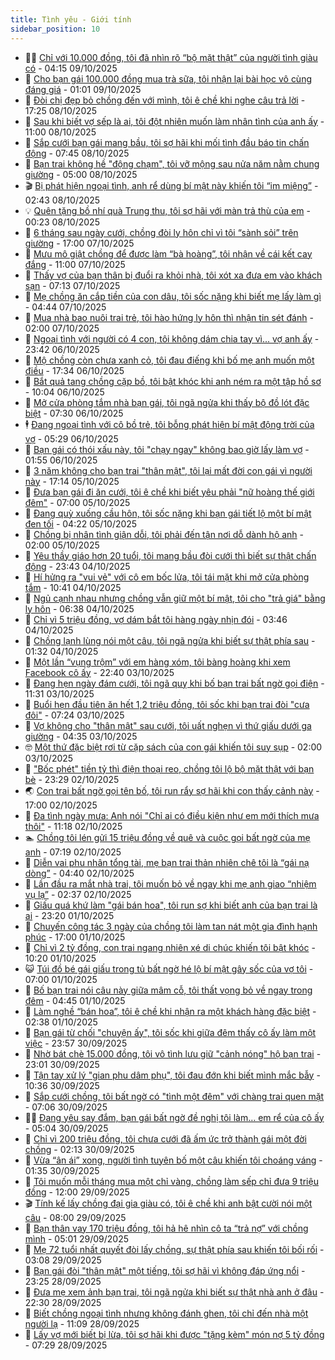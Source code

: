 ```yaml
---
title: Tình yêu - Giới tính
sidebar_position: 10
---
```


<!-- dantri-tinh-yeu-gioi-tinh:START -->
- 👨‍🏫 [Chỉ với 10.000 đồng, tôi đã nhìn rõ “bộ mặt thật” của người tình giàu có](https://dantri.com.vn/tinh-yeu-gioi-tinh/chi-voi-10000-dong-toi-da-nhin-ro-bo-mat-that-cua-nguoi-tinh-giau-co-20251009110147588.htm) - 04:15 09/10/2025
- 🦣 [Cho bạn gái 100.000 đồng mua trà sữa, tôi nhận lại bài học vô cùng đáng giá](https://dantri.com.vn/tinh-yeu-gioi-tinh/cho-ban-gai-100000-dong-mua-tra-sua-toi-nhan-lai-bai-hoc-vo-cung-dang-gia-20251008203207512.htm) - 01:01 09/10/2025
- 🔭 [Đòi chị đẹp bỏ chồng đến với mình, tôi ê chề khi nghe câu trả lời](https://dantri.com.vn/tinh-yeu-gioi-tinh/doi-chi-dep-bo-chong-den-voi-minh-toi-e-che-khi-nghe-cau-tra-loi-20251009001914225.htm) - 17:25 08/10/2025
- 🧐 [Sau khi biết vợ sếp là ai, tôi đột nhiên muốn làm nhân tình của anh ấy](https://dantri.com.vn/tinh-yeu-gioi-tinh/sau-khi-biet-vo-sep-la-ai-toi-dot-nhien-muon-lam-nhan-tinh-cua-anh-ay-20251008142101082.htm) - 11:00 08/10/2025
- 🫶 [Sắp cưới bạn gái mang bầu, tôi sợ hãi khi mối tình đầu báo tin chấn động](https://dantri.com.vn/tinh-yeu-gioi-tinh/sap-cuoi-ban-gai-mang-bau-toi-so-hai-khi-moi-tinh-dau-bao-tin-chan-dong-20251008143223443.htm) - 07:45 08/10/2025
- 💃 [Bạn trai không hề &quot;động chạm&quot;, tôi vỡ mộng sau nửa năm nằm chung giường](https://dantri.com.vn/tinh-yeu-gioi-tinh/ban-trai-khong-he-dong-cham-toi-vo-mong-sau-nua-nam-nam-chung-giuong-20251008104716006.htm) - 05:00 08/10/2025
- 🎬 [Bị phát hiện ngoại tình, anh rể dùng bí mật này khiến tôi “im miệng”](https://dantri.com.vn/tinh-yeu-gioi-tinh/bi-phat-hien-ngoai-tinh-anh-re-dung-bi-mat-nay-khien-toi-im-mieng-20251008074504129.htm) - 02:43 08/10/2025
- 💡 [Quên tặng bồ nhí quà Trung thu, tôi sợ hãi với màn trả thù của em](https://dantri.com.vn/tinh-yeu-gioi-tinh/quen-tang-bo-nhi-qua-trung-thu-toi-so-hai-voi-man-tra-thu-cua-em-20251008072255952.htm) - 00:23 08/10/2025
- 🙉 [6 tháng sau ngày cưới, chồng đòi ly hôn chỉ vì tôi “sành sỏi” trên giường](https://dantri.com.vn/tinh-yeu-gioi-tinh/6-thang-sau-ngay-cuoi-chong-doi-ly-hon-chi-vi-toi-sanh-soi-tren-giuong-20251007205818145.htm) - 17:00 07/10/2025
- 🚦 [Mưu mô giật chồng để được làm “bà hoàng”, tôi nhận về cái kết cay đắng](https://dantri.com.vn/tinh-yeu-gioi-tinh/muu-mo-giat-chong-de-duoc-lam-ba-hoang-toi-nhan-ve-cai-ket-cay-dang-20251007113842492.htm) - 11:00 07/10/2025
- 🥸 [Thấy vợ của bạn thân bị đuổi ra khỏi nhà, tôi xót xa đưa em vào khách sạn](https://dantri.com.vn/tinh-yeu-gioi-tinh/thay-vo-cua-ban-than-bi-duoi-ra-khoi-nha-toi-xot-xa-dua-em-vao-khach-san-20251007083152015.htm) - 07:13 07/10/2025
- 🤡 [Mẹ chồng ăn cắp tiền của con dâu, tôi sốc nặng khi biết mẹ lấy làm gì](https://dantri.com.vn/tinh-yeu-gioi-tinh/me-chong-an-cap-tien-cua-con-dau-toi-soc-nang-khi-biet-me-lay-lam-gi-20251007013136045.htm) - 04:44 07/10/2025
- 🦩 [Mua nhà bao nuôi trai trẻ, tôi hào hứng ly hôn thì nhận tin sét đánh](https://dantri.com.vn/tinh-yeu-gioi-tinh/mua-nha-bao-nuoi-trai-tre-toi-hao-hung-ly-hon-thi-nhan-tin-set-danh-20251006174054456.htm) - 02:00 07/10/2025
- 🤡 [Ngoại tình với người có 4 con, tôi không dám chia tay vì... vợ anh ấy](https://dantri.com.vn/tinh-yeu-gioi-tinh/ngoai-tinh-voi-nguoi-co-4-con-toi-khong-dam-chia-tay-vi-vo-anh-ay-20251007005120413.htm) - 23:42 06/10/2025
- 🌊 [Mộ chồng còn chưa xanh cỏ, tôi đau điếng khi bố mẹ anh muốn một điều](https://dantri.com.vn/tinh-yeu-gioi-tinh/mo-chong-con-chua-xanh-co-toi-dau-dieng-khi-bo-me-anh-muon-mot-dieu-20251007002941795.htm) - 17:34 06/10/2025
- 🐘 [Bắt quả tang chồng cặp bồ, tôi bật khóc khi anh ném ra một tập hồ sơ](https://dantri.com.vn/tinh-yeu-gioi-tinh/bat-qua-tang-chong-cap-bo-toi-bat-khoc-khi-anh-nem-ra-mot-tap-ho-so-20251006164940530.htm) - 10:04 06/10/2025
- 🚀 [Mở cửa phòng tắm nhà bạn gái, tôi ngã ngửa khi thấy bộ đồ lót đặc biệt](https://dantri.com.vn/tinh-yeu-gioi-tinh/mo-cua-phong-tam-nha-ban-gai-toi-nga-ngua-khi-thay-bo-do-lot-dac-biet-20251006142116283.htm) - 07:30 06/10/2025
- 🕴 [Đang ngoại tình với cô bồ trẻ, tôi bỗng phát hiện bí mật động trời của vợ](https://dantri.com.vn/tinh-yeu-gioi-tinh/dang-ngoai-tinh-voi-co-bo-tre-toi-bong-phat-hien-bi-mat-dong-troi-cua-vo-20251006122935494.htm) - 05:29 06/10/2025
- 🚀 [Bạn gái có thói xấu này, tôi &quot;chạy ngay&quot; không bao giờ lấy làm vợ](https://dantri.com.vn/tinh-yeu-gioi-tinh/ban-gai-co-thoi-xau-nay-toi-chay-ngay-khong-bao-gio-lay-lam-vo-20251003004711915.htm) - 01:55 06/10/2025
- 👺 [3 năm không cho bạn trai &quot;thân mật&quot;, tôi lại mất đời con gái vì người này](https://dantri.com.vn/tinh-yeu-gioi-tinh/3-nam-khong-cho-ban-trai-than-mat-toi-lai-mat-doi-con-gai-vi-nguoi-nay-20251006001421595.htm) - 17:14 05/10/2025
- 💄 [Đưa bạn gái đi ăn cưới, tôi ê chề khi biết yêu phải &quot;nữ hoàng thế giới đêm&quot;](https://dantri.com.vn/tinh-yeu-gioi-tinh/dua-ban-gai-di-an-cuoi-toi-e-che-khi-biet-yeu-phai-nu-hoang-the-gioi-dem-20251005133527200.htm) - 07:00 05/10/2025
- 🌊 [Đang quỳ xuống cầu hôn, tôi sốc nặng khi bạn gái tiết lộ một bí mật đen tối](https://dantri.com.vn/tinh-yeu-gioi-tinh/dang-quy-xuong-cau-hon-toi-soc-nang-khi-ban-gai-tiet-lo-mot-bi-mat-den-toi-20251005085841545.htm) - 04:22 05/10/2025
- 🚦 [Chồng bị nhân tình giận dỗi, tôi phải đến tận nơi dỗ dành hộ anh](https://dantri.com.vn/tinh-yeu-gioi-tinh/chong-bi-nhan-tinh-gian-doi-toi-phai-den-tan-noi-do-danh-ho-anh-20251005082908739.htm) - 02:00 05/10/2025
- 👹 [Yêu thầy giáo hơn 20 tuổi, tôi mang bầu đòi cưới thì biết sự thật chấn động](https://dantri.com.vn/tinh-yeu-gioi-tinh/yeu-thay-giao-hon-20-tuoi-toi-mang-bau-doi-cuoi-thi-biet-su-that-chan-dong-20251004233240985.htm) - 23:43 04/10/2025
- 🚀 [Hí hửng ra &quot;vui vẻ&quot; với cô em bốc lửa, tôi tái mặt khi mở cửa phòng tắm](https://dantri.com.vn/tinh-yeu-gioi-tinh/hi-hung-ra-vui-ve-voi-co-em-boc-lua-toi-tai-mat-khi-mo-cua-phong-tam-20251004131420377.htm) - 10:41 04/10/2025
- 🌁 [Ngủ cạnh nhau nhưng chồng vẫn giữ một bí mật, tôi cho &quot;trả giá&quot; bằng ly hôn](https://dantri.com.vn/tinh-yeu-gioi-tinh/ngu-canh-nhau-nhung-chong-van-giu-mot-bi-mat-toi-cho-tra-gia-bang-ly-hon-20251004123814498.htm) - 06:38 04/10/2025
- 🧰 [Chỉ vì 5 triệu đồng, vợ dám bắt tôi hàng ngày nhịn đói](https://dantri.com.vn/tinh-yeu-gioi-tinh/chi-vi-5-trieu-dong-vo-dam-bat-toi-hang-ngay-nhin-doi-20251004082438542.htm) - 03:46 04/10/2025
- 🦅 [Chồng lạnh lùng nói một câu, tôi ngã ngửa khi biết sự thật phía sau](https://dantri.com.vn/tinh-yeu-gioi-tinh/chong-lanh-lung-noi-mot-cau-toi-nga-ngua-khi-biet-su-that-phia-sau-20251003134103099.htm) - 01:32 04/10/2025
- 🌈 [Một lần “vụng trộm” với em hàng xóm, tôi bàng hoàng khi xem Facebook cô ấy](https://dantri.com.vn/tinh-yeu-gioi-tinh/mot-lan-vung-trom-voi-em-hang-xom-toi-bang-hoang-khi-xem-facebook-co-ay-20251003105520963.htm) - 22:40 03/10/2025
- 🌋 [Đang hẹn ngày đám cưới, tôi ngã quỵ khi bố bạn trai bất ngờ gọi điện](https://dantri.com.vn/tinh-yeu-gioi-tinh/dang-hen-ngay-dam-cuoi-toi-nga-quy-khi-bo-ban-trai-bat-ngo-goi-dien-20251003180509537.htm) - 11:31 03/10/2025
- 👺 [Buổi hẹn đầu tiên ăn hết 1,2 triệu đồng, tôi sốc khi bạn trai đòi &quot;cưa đôi&quot;](https://dantri.com.vn/tinh-yeu-gioi-tinh/buoi-hen-dau-tien-an-het-12-trieu-dong-toi-soc-khi-ban-trai-doi-cua-doi-20251003005005877.htm) - 07:24 03/10/2025
- 🎃 [Vợ không cho &quot;thân mật&quot; sau cưới, tôi uất nghẹn vì thứ giấu dưới ga giường](https://dantri.com.vn/tinh-yeu-gioi-tinh/vo-khong-cho-than-mat-sau-cuoi-toi-uat-nghen-vi-thu-giau-duoi-ga-giuong-20251003112006102.htm) - 04:35 03/10/2025
- 🤓 [Một thứ đặc biệt rơi từ cặp sách của con gái khiến tôi suy sụp](https://dantri.com.vn/tinh-yeu-gioi-tinh/mot-thu-dac-biet-roi-tu-cap-sach-cua-con-gai-khien-toi-suy-sup-20251002214556104.htm) - 02:00 03/10/2025
- 🤠 [&quot;Bốc phét&quot; tiền tỷ thì điện thoại reo, chồng tôi lộ bộ mặt thật với bạn bè](https://dantri.com.vn/tinh-yeu-gioi-tinh/boc-phet-tien-ty-thi-dien-thoai-reo-chong-toi-lo-bo-mat-that-voi-ban-be-20251003002613748.htm) - 23:29 02/10/2025
- 🌏 [Con trai bất ngờ gọi tên bố, tôi run rẩy sợ hãi khi con thấy cảnh này](https://dantri.com.vn/tinh-yeu-gioi-tinh/con-trai-bat-ngo-goi-ten-bo-toi-run-ray-so-hai-khi-con-thay-canh-nay-20251002154207616.htm) - 17:00 02/10/2025
- 🚀 [Đa tình ngày mưa: Anh nói &quot;Chỉ ai có điều kiện như em mới thích mưa thôi&quot;](https://dantri.com.vn/tinh-yeu-gioi-tinh/da-tinh-ngay-mua-anh-noi-chi-ai-co-dieu-kien-nhu-em-moi-thich-mua-thoi-20251002142905140.htm) - 11:18 02/10/2025
- 🏊 [Chồng tôi lén gửi 15 triệu đồng về quê và cuộc gọi bất ngờ của mẹ anh](https://dantri.com.vn/tinh-yeu-gioi-tinh/chong-toi-len-gui-15-trieu-dong-ve-que-va-cuoc-goi-bat-ngo-cua-me-anh-20251002103712074.htm) - 07:19 02/10/2025
- 🦒 [Diễn vai phu nhân tổng tài, mẹ bạn trai thản nhiên chê tôi là “gái nạ dòng”](https://dantri.com.vn/tinh-yeu-gioi-tinh/dien-vai-phu-nhan-tong-tai-me-ban-trai-than-nhien-che-toi-la-gai-na-dong-20251002100711734.htm) - 04:40 02/10/2025
- 💂 [Lần đầu ra mắt nhà trai, tôi muốn bỏ về ngay khi mẹ anh giao “nhiệm vụ lạ”](https://dantri.com.vn/tinh-yeu-gioi-tinh/lan-dau-ra-mat-nha-trai-toi-muon-bo-ve-ngay-khi-me-anh-giao-nhiem-vu-la-20251001213012835.htm) - 02:37 02/10/2025
- 💫 [Giấu quá khứ làm &quot;gái bán hoa&quot;, tôi run sợ khi biết anh của bạn trai là ai](https://dantri.com.vn/tinh-yeu-gioi-tinh/giau-qua-khu-lam-gai-ban-hoa-toi-run-so-khi-biet-anh-cua-ban-trai-la-ai-20251002004122326.htm) - 23:20 01/10/2025
- 🧠 [Chuyến công tác 3 ngày của chồng tôi làm tan nát một gia đình hạnh phúc](https://dantri.com.vn/tinh-yeu-gioi-tinh/chuyen-cong-tac-3-ngay-cua-chong-toi-lam-tan-nat-mot-gia-dinh-hanh-phuc-20251001235428437.htm) - 17:00 01/10/2025
- 🎡 [Chỉ vì 2 tỷ đồng, con trai ngang nhiên xé di chúc khiến tôi bật khóc](https://dantri.com.vn/tinh-yeu-gioi-tinh/chi-vi-2-ty-dong-con-trai-ngang-nhien-xe-di-chuc-khien-toi-bat-khoc-20251001163252310.htm) - 10:20 01/10/2025
- 😺 [Túi đồ bé gái giấu trong tủ bất ngờ hé lộ bí mật gây sốc của vợ tôi](https://dantri.com.vn/tinh-yeu-gioi-tinh/tui-do-be-gai-giau-trong-tu-bat-ngo-he-lo-bi-mat-gay-soc-cua-vo-toi-20251001101536628.htm) - 07:00 01/10/2025
- 🥰 [Bố bạn trai nói câu này giữa mâm cỗ, tôi thất vọng bỏ về ngay trong đêm](https://dantri.com.vn/tinh-yeu-gioi-tinh/bo-ban-trai-noi-cau-nay-giua-mam-co-toi-that-vong-bo-ve-ngay-trong-dem-20251001103735834.htm) - 04:45 01/10/2025
- 🐲 [Làm nghề “bán hoa”, tôi ê chề khi nhận ra một khách hàng đặc biệt](https://dantri.com.vn/tinh-yeu-gioi-tinh/lam-nghe-ban-hoa-toi-e-che-khi-nhan-ra-mot-khach-hang-dac-biet-20250930180352785.htm) - 02:38 01/10/2025
- 🌝 [Bạn gái từ chối &quot;chuyện ấy&quot;, tôi sốc khi giữa đêm thấy cô ấy làm một việc](https://dantri.com.vn/tinh-yeu-gioi-tinh/ban-gai-tu-choi-chuyen-ay-toi-soc-khi-giua-dem-thay-co-ay-lam-mot-viec-20251001065151310.htm) - 23:57 30/09/2025
- 🐲 [Nhờ bát chè 15.000 đồng, tôi vô tình lưu giữ &quot;cảnh nóng&quot; hộ bạn trai](https://dantri.com.vn/tinh-yeu-gioi-tinh/nho-bat-che-15000-dong-toi-vo-tinh-luu-giu-canh-nong-ho-ban-trai-20251001060123011.htm) - 23:01 30/09/2025
- 📝 [Tận tay xử lý &quot;gian phu dâm phụ&quot;, tôi đau đớn khi biết mình mắc bẫy](https://dantri.com.vn/tinh-yeu-gioi-tinh/tan-tay-xu-ly-gian-phu-dam-phu-toi-dau-don-khi-biet-minh-mac-bay-20250930173545328.htm) - 10:36 30/09/2025
- 🦏 [Sắp cưới chồng, tôi bất ngờ có &quot;tình một đêm&quot; với chàng trai quen mặt](https://dantri.com.vn/tinh-yeu-gioi-tinh/sap-cuoi-chong-toi-bat-ngo-co-tinh-mot-dem-voi-chang-trai-quen-mat-20250929120915684.htm) - 07:06 30/09/2025
- 🧑‍🏫 [Đang yêu say đắm, bạn gái bất ngờ đề nghị tôi làm… em rể của cô ấy](https://dantri.com.vn/tinh-yeu-gioi-tinh/dang-yeu-say-dam-ban-gai-bat-ngo-de-nghi-toi-lam-em-re-cua-co-ay-20250930114227910.htm) - 05:04 30/09/2025
- 🦍 [Chỉ vì 200 triệu đồng, tôi chưa cưới đã ấm ức trở thành gái một đời chồng](https://dantri.com.vn/tinh-yeu-gioi-tinh/chi-vi-200-trieu-dong-toi-chua-cuoi-da-am-uc-tro-thanh-gai-mot-doi-chong-20250929160050622.htm) - 02:13 30/09/2025
- 🌋 [Vừa “ân ái” xong, người tình tuyên bố một câu khiến tôi choáng váng](https://dantri.com.vn/tinh-yeu-gioi-tinh/vua-an-ai-xong-nguoi-tinh-tuyen-bo-mot-cau-khien-toi-choang-vang-20250929153629622.htm) - 01:35 30/09/2025
- 💯 [Tôi muốn mỗi tháng mua một chỉ vàng, chồng làm sếp chỉ đưa 9 triệu đồng](https://dantri.com.vn/tinh-yeu-gioi-tinh/toi-muon-moi-thang-mua-mot-chi-vang-chong-lam-sep-chi-dua-9-trieu-dong-20250929183527951.htm) - 12:00 29/09/2025
- 🎬 [Tính kế lấy chồng đại gia giàu có, tôi ê chề khi anh bật cười nói một câu](https://dantri.com.vn/tinh-yeu-gioi-tinh/tinh-ke-lay-chong-dai-gia-giau-co-toi-e-che-khi-anh-bat-cuoi-noi-mot-cau-20250929115013832.htm) - 08:00 29/09/2025
- 📝 [Bạn thân vay 170 triệu đồng, tôi hả hê nhìn cô ta “trả nợ” với chồng mình](https://dantri.com.vn/tinh-yeu-gioi-tinh/ban-than-vay-170-trieu-dong-toi-ha-he-nhin-co-ta-tra-no-voi-chong-minh-20250929115835862.htm) - 05:01 29/09/2025
- 🧐 [Mẹ 72 tuổi nhất quyết đòi lấy chồng, sự thật phía sau khiến tôi bối rối](https://dantri.com.vn/tinh-yeu-gioi-tinh/me-72-tuoi-nhat-quyet-doi-lay-chong-su-that-phia-sau-khien-toi-boi-roi-20250929100807779.htm) - 03:08 29/09/2025
- 🤠 [Bạn gái đòi &quot;thân mật&quot; một tiếng, tôi sợ hãi vì không đáp ứng nổi](https://dantri.com.vn/tinh-yeu-gioi-tinh/ban-gai-doi-than-mat-mot-tieng-toi-so-hai-vi-khong-dap-ung-noi-20250929011113026.htm) - 23:25 28/09/2025
- 💼 [Đưa mẹ xem ảnh bạn trai, tôi ngã ngửa khi biết sự thật nhà anh ở đâu](https://dantri.com.vn/tinh-yeu-gioi-tinh/dua-me-xem-anh-ban-trai-toi-nga-ngua-khi-biet-su-that-nha-anh-o-dau-20250929012420775.htm) - 22:30 28/09/2025
- 💪 [Biết chồng ngoại tình nhưng không đánh ghen, tôi chỉ đến nhà một người lạ](https://dantri.com.vn/tinh-yeu-gioi-tinh/biet-chong-ngoai-tinh-nhung-khong-danh-ghen-toi-chi-den-nha-mot-nguoi-la-20250921190225259.htm) - 11:09 28/09/2025
- 💂 [Lấy vợ mới biết bị lừa, tôi sợ hãi khi được &quot;tặng kèm&quot; món nợ 5 tỷ đồng](https://dantri.com.vn/tinh-yeu-gioi-tinh/lay-vo-moi-biet-bi-lua-toi-so-hai-khi-duoc-tang-kem-mon-no-5-ty-dong-20250928142826180.htm) - 07:29 28/09/2025<!-- dantri-tinh-yeu-gioi-tinh:END -->
